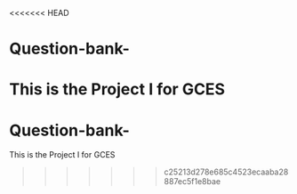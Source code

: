 <<<<<<< HEAD
# Question-bank-
This is the Project I for GCES
=======
# Question-bank-
This is the Project I for GCES
>>>>>>> c25213d278e685c4523ecaaba28887ec5f1e8bae
